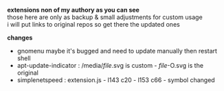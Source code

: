 **extensions non of my authory as you can see**  
those here are only as backup & small adjustments for custom usage  
i will put links to original repos so get there the updated ones
  

**changes**
* gnomenu maybe it's bugged and need to update manually then restart shell  
* apt-update-indicator : /media/*file*.svg is custom - *file*-O.svg is the original  
* simplenetspeed : extension.js - l143 c20 - l153 c66 - symbol changed  
